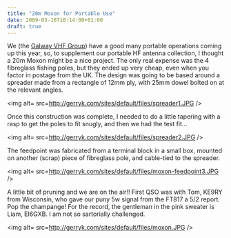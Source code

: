```yaml
---
title: "20m Moxon for Portable Use"
date: 2009-03-16T10:14:00+01:00
draft: true
---
```


We (the <a href=http://galwayvhfgroup.blogspot.ie/>Galway VHF Group</a>) have a good many portable operations coming up this year, so, to supplement our portable HF antenna collection, I thought a 20m Moxon might be a nice project.
The only real expense was the 4 fibreglass fishing poles, but they ended up very cheap, even when you factor in postage from the UK.
The design was going to be based around a spreader made from a rectangle of 12mm ply, with 25mm dowel bolted on at the relevant angles.

<img alt= src=http://gerryk.com/sites/default/files/spreader1.JPG />

Once this construction was complete, I needed to do a little tapering with a rasp to get the poles to fit snugly, and then we had the test fit...

<img alt= src=http://gerryk.com/sites/default/files/spreader2.JPG />

The feedpoint was fabricated from a terminal block in a small box, mounted on another (scrap) piece of fibreglass pole, and cable-tied to the spreader.

<img alt= src=http://gerryk.com/sites/default/files/moxon-feedpoint3.JPG />

A little bit of pruning and we are on the air!! First QSO was with Tom, KE9RY from Wisconsin, who gave our puny 5w signal from the FT817 a 5/2 report. Pop the champange!
For the record, the gentleman in the pink sweater is Liam, EI6GXB. I am not so sartorially challenged.

<img alt= src=http://gerryk.com/sites/default/files/moxon.JPG />
